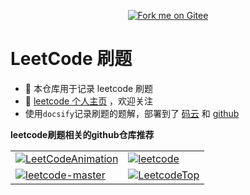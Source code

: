 <p align='center'>
<a href='https://gitee.com/eternidad33/leetcode'><img src='https://gitee.com/eternidad33/leetcode/widgets/widget_6.svg' alt='Fork me on Gitee'></img></a></p>

# LeetCode 刷题

- 🌴 本仓库用于记录 leetcode 刷题
- 👋 [leetcode 个人主页](https://leetcode-cn.com/u/eternidad/) ，欢迎关注
- 使用`docsify`记录刷题的题解，部署到了 [码云](https://eternidad33.gitee.io/leetcode/) 和 [github](https://eternidad33.github.io/leetcode/)

**leetcode刷题相关的github仓库推荐**

<table>
    <tr>
        <td>
            <a href="https://github.com/MisterBooo/LeetCodeAnimation">
            <img src="https://github-readme-stats-anuraghazra1.vercel.app/api/pin/?username=MisterBooo&repo=LeetCodeAnimation" alt="LeetCodeAnimation"/></a>
        </td>
        <td>
            <a href="https://github.com/azl397985856/leetcode">
            <img src="https://github-readme-stats-anuraghazra1.vercel.app/api/pin/?username=azl397985856&repo=leetcode" alt="leetcode"></a>
        </td>
    </tr>
        <tr>
        <td>
            <a href="https://github.com/youngyangyang04/leetcode-master">
            <img src="https://github-readme-stats-anuraghazra1.vercel.app/api/pin/?username=youngyangyang04&repo=leetcode-master" alt="leetcode-master"/></a>
        </td>
        <td>
            <a href="https://github.com/afatcoder/LeetcodeTop">
            <img src="https://github-readme-stats-anuraghazra1.vercel.app/api/pin/?username=afatcoder&repo=LeetcodeTop" alt="LeetcodeTop"></a>
        </td>
    </tr>
</table>





